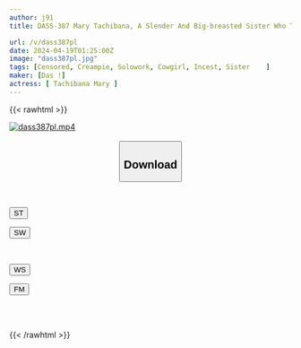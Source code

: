 ```yaml
---
author: j91
title: DASS-387 Mary Tachibana, A Slender And Big-breasted Sister Who Takes Her Brother's Lies To Heart, Runs Wild On Pile-driving Cowgirl Position

url: /v/dass387pl
date: 2024-04-19T01:25:00Z
image: "dass387pl.jpg"
tags: [Censored, Creampie, Solowork, Cowgirl, Incest, Sister	]
maker: [Das !]
actress: [ Tachibana Mary ]
---
```



{{< rawhtml >}}

<div class="video" data-videoid="M6VBVobDZ2C12y">
    <a href="javascript:;">
        <img src="/v/dass387pl/dass387pl.jpg" width="WIDTH" height="HEIGHT" alt="dass387pl.mp4" loading="lazy">
    </a>
</div>

<script type="text/javascript" src="https://j91.asia/asset/on-demand-st.js"></script>

<br>
  <link rel="stylesheet" href="https://j91.asia/asset/bs5.css">
  
  <center>
  <button class="btn btn-primary" type="button" data-bs-toggle="collapse" data-bs-target=".multi-collapse" aria-expanded="false" aria-controls="multiCollapseExample1 multiCollapseExample2"><h2>Download</h2></button></center>
</p>
<div class="row">
  <div class="col">
    <div class="collapse multi-collapse" id="multiCollapseExample1">
      <div class="card card-body">
	      	      <br>
<div class="buttons">  
<p><a href="https://streamtape.to/v/M6VBVobDZ2C12y" target="_blank"><button class="btn-hover color-3"><i class="fa fa-download"></i> ST</button></a></p>
<p><a href="https://asnwish.com/ll45zbqsv46q" target="_blank"><button class="btn-hover color-2"><i class="fa fa-download"></i> SW</button></a></p></div>
    </div>
  </div>
</div>
  <div class="col">
    <div class="collapse multi-collapse" id="multiCollapseExample2">
      <div class="card card-body">
	      <br>
<div class="buttons">
<p><a href="https://wolfstream.tv/qphgred17g39"><button class="btn-hover color-9"><i class="fa fa-download"></i> WS</button></a></p>
<p><a href="https://filemoon.sx/d/8m3do2jfq1po"><button class="btn-hover color-8"><i class="fa fa-download"></i> FM</button></a></p></div>
<br><br>
      </div>
    </div>
  </div>
</div>

{{< /rawhtml >}}